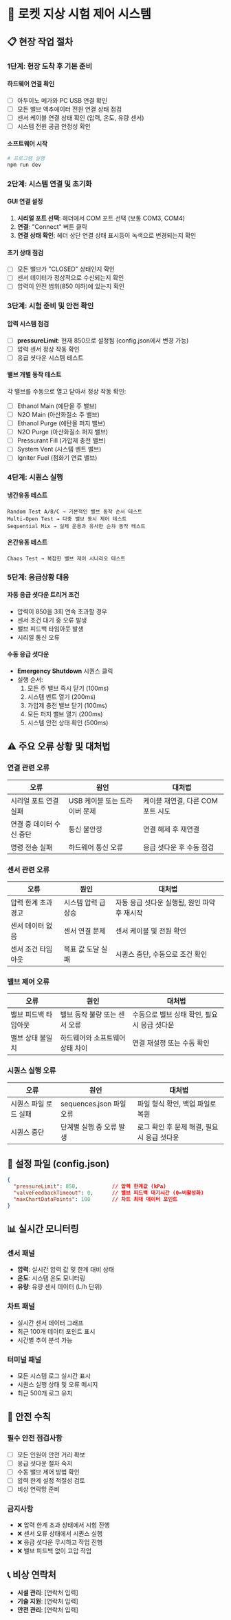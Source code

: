 # 🚀 로켓 지상 시험 제어 시스템

## 📋 현장 작업 절차

### **1단계: 현장 도착 후 기본 준비**

#### 하드웨어 연결 확인
- [ ] 아두이노 메가와 PC USB 연결 확인
- [ ] 모든 밸브 액추에이터 전원 연결 상태 점검
- [ ] 센서 케이블 연결 상태 확인 (압력, 온도, 유량 센서)
- [ ] 시스템 전원 공급 안정성 확인

#### 소프트웨어 시작
```bash
# 프로그램 실행
npm run dev
```

### **2단계: 시스템 연결 및 초기화**

#### GUI 연결 설정
1. **시리얼 포트 선택**: 헤더에서 COM 포트 선택 (보통 COM3, COM4)
2. **연결**: "Connect" 버튼 클릭
3. **연결 상태 확인**: 헤더 상단 연결 상태 표시등이 녹색으로 변경되는지 확인

#### 초기 상태 점검
- [ ] 모든 밸브가 "CLOSED" 상태인지 확인
- [ ] 센서 데이터가 정상적으로 수신되는지 확인
- [ ] 압력이 안전 범위(850 이하)에 있는지 확인

### **3단계: 시험 준비 및 안전 확인**

#### 압력 시스템 점검
- [ ] **pressureLimit**: 현재 850으로 설정됨 (config.json에서 변경 가능)
- [ ] 압력 센서 정상 작동 확인
- [ ] 응급 셧다운 시스템 테스트

#### 밸브 개별 동작 테스트
각 밸브를 수동으로 열고 닫아서 정상 작동 확인:
- [ ] Ethanol Main (에탄올 주 밸브)
- [ ] N2O Main (아산화질소 주 밸브)  
- [ ] Ethanol Purge (에탄올 퍼지 밸브)
- [ ] N2O Purge (아산화질소 퍼지 밸브)
- [ ] Pressurant Fill (가압제 충전 밸브)
- [ ] System Vent (시스템 벤트 밸브)
- [ ] Igniter Fuel (점화기 연료 밸브)

### **4단계: 시퀀스 실행**

#### 냉간유동 테스트
```
Random Test A/B/C → 기본적인 밸브 동작 순서 테스트
Multi-Open Test → 다중 밸브 동시 제어 테스트
Sequential Mix → 실제 운용과 유사한 순차 동작 테스트
```

#### 온간유동 테스트  
```
Chaos Test → 복잡한 밸브 제어 시나리오 테스트
```

### **5단계: 응급상황 대응**

#### 자동 응급 셧다운 트리거 조건
- 압력이 850을 3회 연속 초과할 경우
- 센서 조건 대기 중 오류 발생
- 밸브 피드백 타임아웃 발생
- 시리얼 통신 오류

#### 수동 응급 셧다운
- **Emergency Shutdown** 시퀀스 클릭
- 실행 순서:
  1. 모든 주 밸브 즉시 닫기 (100ms)
  2. 시스템 벤트 열기 (200ms)
  3. 가압제 충전 밸브 닫기 (100ms)  
  4. 모든 퍼지 밸브 열기 (200ms)
  5. 시스템 안전 상태 확인 (500ms)

## ⚠️ 주요 오류 상황 및 대처법

### **연결 관련 오류**
| 오류 | 원인 | 대처법 |
|------|------|---------|
| 시리얼 포트 연결 실패 | USB 케이블 또는 드라이버 문제 | 케이블 재연결, 다른 COM 포트 시도 |
| 연결 중 데이터 수신 중단 | 통신 불안정 | 연결 해제 후 재연결 |
| 명령 전송 실패 | 하드웨어 통신 오류 | 응급 셧다운 후 수동 점검 |

### **센서 관련 오류**
| 오류 | 원인 | 대처법 |
|------|------|---------|
| 압력 한계 초과 경고 | 시스템 압력 급상승 | 자동 응급 셧다운 실행됨, 원인 파악 후 재시작 |
| 센서 데이터 없음 | 센서 연결 문제 | 센서 케이블 및 전원 확인 |
| 센서 조건 타임아웃 | 목표 값 도달 실패 | 시퀀스 중단, 수동으로 조건 확인 |

### **밸브 제어 오류**
| 오류 | 원인 | 대처법 |
|------|------|---------|
| 밸브 피드백 타임아웃 | 밸브 동작 불량 또는 센서 오류 | 수동으로 밸브 상태 확인, 필요시 응급 셧다운 |
| 밸브 상태 불일치 | 하드웨어와 소프트웨어 상태 차이 | 연결 재설정 또는 수동 확인 |

### **시퀀스 실행 오류**
| 오류 | 원인 | 대처법 |
|------|------|---------|
| 시퀀스 파일 로드 실패 | sequences.json 파일 오류 | 파일 형식 확인, 백업 파일로 복원 |
| 시퀀스 중단 | 단계별 실행 중 오류 발생 | 로그 확인 후 문제 해결, 필요시 응급 셧다운 |

## 🔧 설정 파일 (config.json)

```json
{
  "pressureLimit": 850,           // 압력 한계값 (kPa)
  "valveFeedbackTimeout": 0,      // 밸브 피드백 대기시간 (0=비활성화)
  "maxChartDataPoints": 100       // 차트 최대 데이터 포인트
}
```

## 📊 실시간 모니터링

### 센서 패널
- **압력**: 실시간 압력 값 및 한계 대비 상태
- **온도**: 시스템 온도 모니터링  
- **유량**: 유량 센서 데이터 (L/h 단위)

### 차트 패널
- 실시간 센서 데이터 그래프
- 최근 100개 데이터 포인트 표시
- 시간별 추이 분석 가능

### 터미널 패널
- 모든 시스템 로그 실시간 표시
- 시퀀스 실행 상태 및 오류 메시지
- 최근 500개 로그 유지

## 🚨 안전 수칙

### 필수 안전 점검사항
- [ ] 모든 인원이 안전 거리 확보
- [ ] 응급 셧다운 절차 숙지
- [ ] 수동 밸브 제어 방법 확인
- [ ] 압력 한계 설정 적절성 검토
- [ ] 비상 연락망 준비

### 금지사항
- ❌ 압력 한계 초과 상태에서 시험 진행
- ❌ 센서 오류 상태에서 시퀀스 실행
- ❌ 응급 셧다운 무시하고 작업 진행
- ❌ 밸브 피드백 없이 고압 작업

## 📞 비상 연락처
- **시설 관리**: [연락처 입력]
- **기술 지원**: [연락처 입력]
- **안전 관리**: [연락처 입력]
